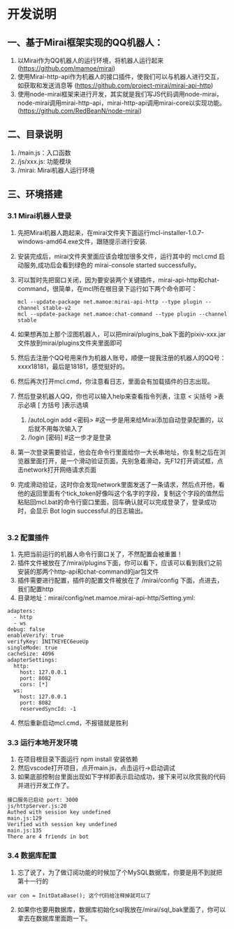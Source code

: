 # 开发说明
## 一、基于Mirai框架实现的QQ机器人：
1. 以Mirai作为QQ机器人的运行环境，将机器人运行起来 (https://github.com/mamoe/mirai)
2. 使用Mirai-http-api作为机器人的接口插件，使我们可以与机器人进行交互，如获取和发送消息等 (https://github.com/project-mirai/mirai-api-http)
3. 使用node-mirai框架来进行开发，其实就是我们写JS代码调用node-mirai，node-mirai调用mirai-http-api，mirai-http-api调用mirai-core以实现功能。(https://github.com/RedBeanN/node-mirai)

## 二、目录说明
1. /main.js：入口函数
2. /js/xxx.js: 功能模块
3. /mirai: Mirai机器人运行环境

## 三、环境搭建
### 3.1 Mirai机器人登录

1. 先把Mirai机器人跑起来，在mirai文件夹下面运行mcl-installer-1.0.7-windows-amd64.exe文件，跟随提示进行安装.
2. 安装完成后，mirai文件夹里面应该会增加很多文件，运行其中的 mcl.cmd 启动服务,成功后会看到绿色的 mirai-console started successfully。
3. 可以暂时先把窗口关闭，因为要安装两个关键插件，mirai-api-http和chat-command，很简单，在mcl所在根目录下运行如下两个命令即可：
   
   ```
   mcl --update-package net.mamoe:mirai-api-http --type plugin --channel stable-v2
   mcl --update-package net.mamoe:chat-command --type plugin --channel stable
   ```
4. 如果想再加上那个涩图机器人，可以把mirai/plugins_bak下面的pixiv-xxx.jar文件放到mirai/plugins文件夹里面即可
5. 然后去注册个QQ号用来作为机器人账号，顺便一提我注册的机器人的QQ号：xxxx18181，最后是18181，感觉挺好的。
6. 然后再次打开mcl.cmd，你注意看日志，里面会有加载插件的日志出现。
7. 然后登录机器人QQ，你也可以输入help来查看指令列表，注意 < 尖括号 >表示必填 [ 方括号 ]表示选填
   1. /autoLogin add <qq> <密码> #这一步是用来给Mirai添加自动登录配置的，以后就不用每次输入了
   2. /login <qq> [密码] #这一步才是登录
8. 第一次登录需要验证，他会在命令行里面给你一大长串地址，你复制之后在浏览器里面打开，是一个滑动验证页面，先别急着滑动，先F12打开调试框，点击network打开网络请求页面
9. 完成滑动验证，这时你会发现network里面发送了一条请求，然后点开他，看他的返回里面有个tick_token好像叫这个名字的字段，复制这个字段的值然后粘贴回mcl.bat的命令行窗口里面，回车确认就可以完成登录了，登录成功时，会显示 Bot login successful.的日志输出。
#
### 3.2 配置插件
1. 先把当前运行的机器人命令行窗口关了，不然配置会被重置！
2. 插件文件被放在了/mirai/plugins下面，你可以看下，应该可以看到我们之前安装的那两个http-api和chat-command的jar包文件
3. 插件需要进行配置，插件的配置文件被放在了 /mirai/config 下面，点进去，我们配置http
4. 目录地址：mirai/config/net.mamoe.mirai-api-http/Setting.yml:
```
adapters: 
  - http
  - ws
debug: false
enableVerify: true
verifyKey: INITKEYEC6eueUp
singleMode: true
cacheSize: 4096
adapterSettings: 
  http:
    host: 127.0.0.1
    port: 8082
    cors: [*]  
  ws:
    host: 127.0.0.1
    port: 8082
    reservedSyncId: -1
```
4. 然后重新启动mcl.cmd，不报错就是胜利

### 3.3 运行本地开发环境
1. 在项目根目录下面运行 npm install 安装依赖
2. 然后vscode打开项目，点开main.js，点击运行->启动调试
3. 如果底部控制台里面出现如下字样即表示启动成功，接下来可以欣赏我的代码并进行开发工作了。
```
接口服务已启动 port: 3000
js/httpServer.js:20
Authed with session key undefined
main.js:129
Verified with session key undefined
main.js:135
There are 4 friends in bot
```

### 3.4 数据库配置
1. 忘了说了，为了做订阅功能的时候加了个MySQL数据库，你要是用不到就把第十一行的
```
var con = InitDataBase(); 这个代码给注释掉就可以了
```
2. 如果你也要用数据库，数据库初始化sql我放在/mirai/sql_bak里面了，你可以拿去在数据库里面跑一下。